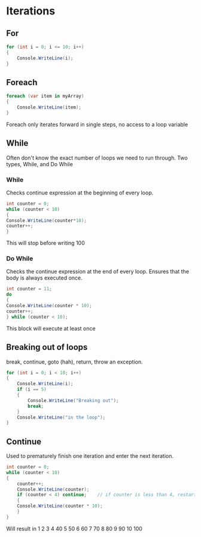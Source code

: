 # Iterations

## For 

```c#
for (int i = 0; i <= 10; i++)
{
	Console.WriteLine(i);
}
```

## Foreach

```c#
foreach (var item in myArray)
{
    Console.WriteLine(item);
}
```

Foreach only iterates forward in single steps, no access to a loop variable

## While

Often don't know the exact number of loops we need to run through. Two types, While, and Do While

### While

Checks continue expression at the beginning of every loop.

```c#
int counter = 0;
while (counter < 10)
{
Console.WriteLine(counter*10);
counter++;
}
```

This will stop before writing 100

### Do While

Checks the continue expression at the end of every loop. Ensures that the body is always executed once.

```c#
int counter = 11;
do
{
Console.WriteLine(counter * 10);
counter++;
} while (counter < 10);
```

This block will execute at least once

## Breaking out of loops

break, continue, goto (hah), return, throw an exception.

```c#
for (int i = 0; i < 10; i++)
{
    Console.WriteLine(i);
    if (i == 5)
    {
        Console.WriteLine("Breaking out");
        break;               
    }
    Console.WriteLine("in the loop");
}
```

## Continue

Used to prematurely finish one iteration and enter the next iteration.

```c#
int counter = 0;
while (counter < 10)
{
    counter++;
    Console.WriteLine(counter);
    if (counter < 4) continue;    // if counter is less than 4, restart the loop
    {
    Console.WriteLine(counter * 10);
    }
}
```

Will result in 
1
2
3
4
40
5
50
6
60
7
70
8
80
9
90
10
100
